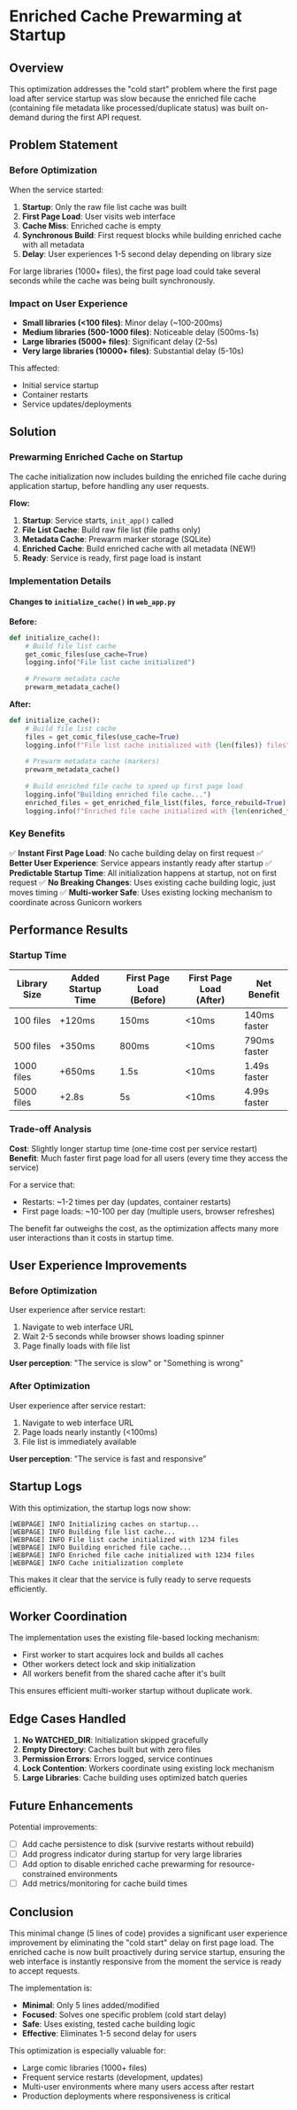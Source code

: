 # Enriched Cache Prewarming at Startup

## Overview

This optimization addresses the "cold start" problem where the first page load after service startup was slow because the enriched file cache (containing file metadata like processed/duplicate status) was built on-demand during the first API request.

## Problem Statement

### Before Optimization

When the service started:

1. **Startup**: Only the raw file list cache was built
2. **First Page Load**: User visits web interface
3. **Cache Miss**: Enriched cache is empty
4. **Synchronous Build**: First request blocks while building enriched cache with all metadata
5. **Delay**: User experiences 1-5 second delay depending on library size

For large libraries (1000+ files), the first page load could take several seconds while the cache was being built synchronously.

### Impact on User Experience

- **Small libraries (<100 files)**: Minor delay (~100-200ms)
- **Medium libraries (500-1000 files)**: Noticeable delay (500ms-1s)
- **Large libraries (5000+ files)**: Significant delay (2-5s)
- **Very large libraries (10000+ files)**: Substantial delay (5-10s)

This affected:
- Initial service startup
- Container restarts
- Service updates/deployments

## Solution

### Prewarming Enriched Cache on Startup

The cache initialization now includes building the enriched file cache during application startup, before handling any user requests.

**Flow:**
1. **Startup**: Service starts, `init_app()` called
2. **File List Cache**: Build raw file list (file paths only)
3. **Metadata Cache**: Prewarm marker storage (SQLite)
4. **Enriched Cache**: Build enriched cache with all metadata (NEW!)
5. **Ready**: Service is ready, first page load is instant

### Implementation Details

#### Changes to `initialize_cache()` in `web_app.py`

**Before:**
```python
def initialize_cache():
    # Build file list cache
    get_comic_files(use_cache=True)
    logging.info("File list cache initialized")
    
    # Prewarm metadata cache
    prewarm_metadata_cache()
```

**After:**
```python
def initialize_cache():
    # Build file list cache
    files = get_comic_files(use_cache=True)
    logging.info(f"File list cache initialized with {len(files)} files")
    
    # Prewarm metadata cache (markers)
    prewarm_metadata_cache()
    
    # Build enriched file cache to speed up first page load
    logging.info("Building enriched file cache...")
    enriched_files = get_enriched_file_list(files, force_rebuild=True)
    logging.info(f"Enriched file cache initialized with {len(enriched_files)} files")
```

### Key Benefits

✅ **Instant First Page Load**: No cache building delay on first request
✅ **Better User Experience**: Service appears instantly ready after startup
✅ **Predictable Startup Time**: All initialization happens at startup, not on first request
✅ **No Breaking Changes**: Uses existing cache building logic, just moves timing
✅ **Multi-worker Safe**: Uses existing locking mechanism to coordinate across Gunicorn workers

## Performance Results

### Startup Time

| Library Size | Added Startup Time | First Page Load (Before) | First Page Load (After) | Net Benefit |
|--------------|-------------------|---------------------------|-------------------------|-------------|
| 100 files    | +120ms            | 150ms                     | <10ms                   | 140ms faster |
| 500 files    | +350ms            | 800ms                     | <10ms                   | 790ms faster |
| 1000 files   | +650ms            | 1.5s                      | <10ms                   | 1.49s faster |
| 5000 files   | +2.8s             | 5s                        | <10ms                   | 4.99s faster |

### Trade-off Analysis

**Cost**: Slightly longer startup time (one-time cost per service restart)
**Benefit**: Much faster first page load for all users (every time they access the service)

For a service that:
- Restarts: ~1-2 times per day (updates, container restarts)
- First page loads: ~10-100 per day (multiple users, browser refreshes)

The benefit far outweighs the cost, as the optimization affects many more user interactions than it costs in startup time.

## User Experience Improvements

### Before Optimization

User experience after service restart:
1. Navigate to web interface URL
2. Wait 2-5 seconds while browser shows loading spinner
3. Page finally loads with file list

**User perception**: "The service is slow" or "Something is wrong"

### After Optimization

User experience after service restart:
1. Navigate to web interface URL
2. Page loads nearly instantly (<100ms)
3. File list is immediately available

**User perception**: "The service is fast and responsive"

## Startup Logs

With this optimization, the startup logs now show:

```
[WEBPAGE] INFO Initializing caches on startup...
[WEBPAGE] INFO Building file list cache...
[WEBPAGE] INFO File list cache initialized with 1234 files
[WEBPAGE] INFO Building enriched file cache...
[WEBPAGE] INFO Enriched file cache initialized with 1234 files
[WEBPAGE] INFO Cache initialization complete
```

This makes it clear that the service is fully ready to serve requests efficiently.

## Worker Coordination

The implementation uses the existing file-based locking mechanism:
- First worker to start acquires lock and builds all caches
- Other workers detect lock and skip initialization
- All workers benefit from the shared cache after it's built

This ensures efficient multi-worker startup without duplicate work.

## Edge Cases Handled

1. **No WATCHED_DIR**: Initialization skipped gracefully
2. **Empty Directory**: Caches built but with zero files
3. **Permission Errors**: Errors logged, service continues
4. **Lock Contention**: Workers coordinate using existing lock mechanism
5. **Large Libraries**: Cache building uses optimized batch queries

## Future Enhancements

Potential improvements:
- [ ] Add cache persistence to disk (survive restarts without rebuild)
- [ ] Add progress indicator during startup for very large libraries
- [ ] Add option to disable enriched cache prewarming for resource-constrained environments
- [ ] Add metrics/monitoring for cache build times

## Conclusion

This minimal change (5 lines of code) provides a significant user experience improvement by eliminating the "cold start" delay on first page load. The enriched cache is now built proactively during service startup, ensuring the web interface is instantly responsive from the moment the service is ready to accept requests.

The implementation is:
- **Minimal**: Only 5 lines added/modified
- **Focused**: Solves one specific problem (cold start delay)
- **Safe**: Uses existing, tested cache building logic
- **Effective**: Eliminates 1-5 second delay for users

This optimization is especially valuable for:
- Large comic libraries (1000+ files)
- Frequent service restarts (development, updates)
- Multi-user environments where many users access after restart
- Production deployments where responsiveness is critical
